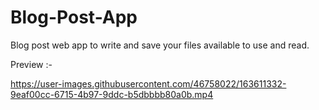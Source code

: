 # Blog-Post-App
Blog post web app to write and save your files available to use and read. 


Preview :- 


https://user-images.githubusercontent.com/46758022/163611332-9eaf00cc-6715-4b97-9ddc-b5dbbbb80a0b.mp4

